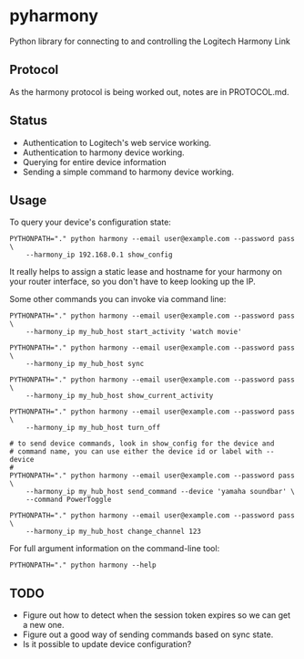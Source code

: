 pyharmony
=========

Python library for connecting to and controlling the Logitech Harmony Link

Protocol
--------

As the harmony protocol is being worked out, notes are in PROTOCOL.md.

Status
------

* Authentication to Logitech's web service working.
* Authentication to harmony device working.
* Querying for entire device information
* Sending a simple command to harmony device working.

Usage
-----

To query your device's configuration state:

    PYTHONPATH="." python harmony --email user@example.com --password pass \
        --harmony_ip 192.168.0.1 show_config

It really helps to assign a static lease and hostname for your harmony
on your router interface, so you don't have to keep looking up the IP.

Some other commands you can invoke via command line:

    PYTHONPATH="." python harmony --email user@example.com --password pass \
        --harmony_ip my_hub_host start_activity 'watch movie'

    PYTHONPATH="." python harmony --email user@example.com --password pass \
        --harmony_ip my_hub_host sync

    PYTHONPATH="." python harmony --email user@example.com --password pass \
        --harmony_ip my_hub_host show_current_activity

    PYTHONPATH="." python harmony --email user@example.com --password pass \
        --harmony_ip my_hub_host turn_off

    # to send device commands, look in show_config for the device and
    # command name, you can use either the device id or label with --device
    #
    PYTHONPATH="." python harmony --email user@example.com --password pass \
        --harmony_ip my_hub_host send_command --device 'yamaha soundbar' \
        --command PowerToggle

    PYTHONPATH="." python harmony --email user@example.com --password pass \
        --harmony_ip my_hub_host change_channel 123

For full argument information on the command-line tool:

    PYTHONPATH="." python harmony --help

TODO
----

* Figure out how to detect when the session token expires so we can get a new
  one.
* Figure out a good way of sending commands based on sync state.
* Is it possible to update device configuration?
